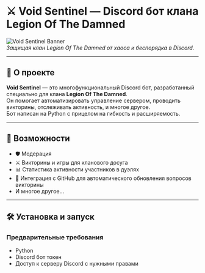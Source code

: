 # ⚔️ Void Sentinel — Discord бот клана Legion Of The Damned

![Void Sentinel Banner](https://cdn.discordapp.com/attachments/1355929392072753262/1399881522311336007/Void_Sentinel.jpg?ex=68b42403&is=68b2d283&hm=d5e3066657c7214641a105772c4c5f3ff0b09fe1bc0ad9ebe9ad6dc95aeea423&)  
*Защищая клан Legion Of The Damned от хаоса и беспорядка в Discord.*

---

## 📜 О проекте

**Void Sentinel** — это многофункциональный Discord бот, разработанный специально для клана **Legion Of The Damned**.  
Он помогает автоматизировать управление сервером, проводить викторины, отслеживать активность, и многое другое.  
Бот написан на Python с прицелом на гибкость и расширяемость.

---

## 🚀 Возможности

- 🛡️ Модерация
- ⚔️ Викторины и игры для кланового досуга  
- 📊 Статистика активности участников в дуэлях
- 🔗 Интеграция с GitHub для автоматического обновления вопросов викторины  
- И многое другое...

---

## 🛠️ Установка и запуск

### Предварительные требования

- Python 
- Discord бот токен  
- Доступ к серверу Discord с нужными правами  
